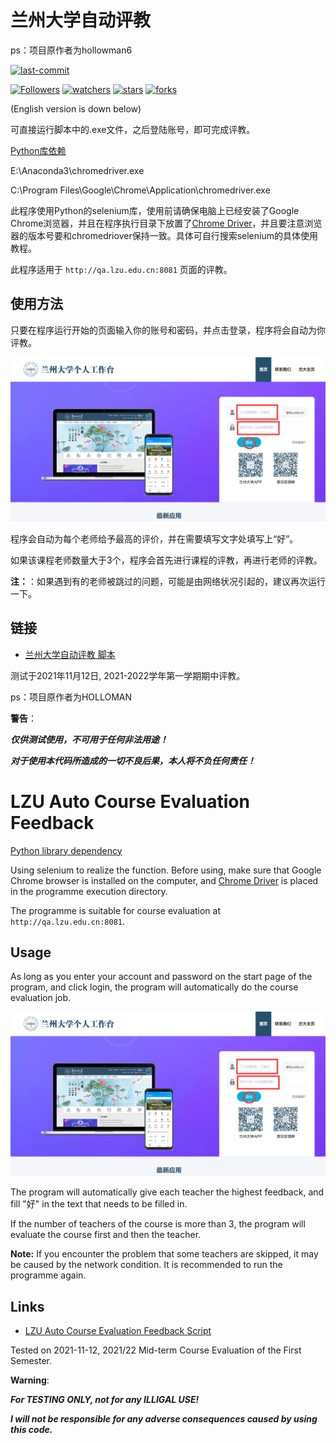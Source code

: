 # 兰州大学自动评教
ps：项目原作者为hollowman6

[![last-commit](https://img.shields.io/github/last-commit/HollowMan6/LZU-Auto-Course-Evaluation-Feedback)](../../graphs/commit-activity)

[![Followers](https://img.shields.io/github/followers/Season111?style=social)](https://github.com/Season111?tab=followers)
[![watchers](https://img.shields.io/github/watchers/Season111/LZU_Automatic_evaluation?style=social)](../../watchers)
[![stars](https://img.shields.io/github/stars/Season111/LZU_Automatic_evaluation?style=social)](../../stargazers)
[![forks](https://img.shields.io/github/forks/Season111/LZU_Automatic_evaluation?style=social)](../../network/members)

(English version is down below)

可直接运行脚本中的.exe文件，之后登陆账号，即可完成评教。

[Python库依赖](../../network/dependencies)

‪E:\Anaconda3\chromedriver.exe

C:\Program Files\Google\Chrome\Application\chromedriver.exe

此程序使用Python的selenium库，使用前请确保电脑上已经安装了Google Chrome浏览器，并且在程序执行目录下放置了[Chrome Driver](https://chromedriver.chromium.org)，并且要注意浏览器的版本号要和chromedriover保持一致。具体可自行搜索selenium的具体使用教程。

此程序适用于 `http://qa.lzu.edu.cn:8081` 页面的评教。

## 使用方法

只要在程序运行开始的页面输入你的账号和密码，并点击登录，程序将会自动为你评教。

![](login.png)

程序会自动为每个老师给予最高的评价，并在需要填写文字处填写上“好”。

如果该课程老师数量大于3个，程序会首先进行课程的评教，再进行老师的评教。

**注：**：如果遇到有的老师被跳过的问题，可能是由网络状况引起的，建议再次运行一下。

## 链接

* [兰州大学自动评教 脚本](LZU-Auto-Course-Evaluation-Feedback.py)

测试于2021年11月12日, 2021-2022学年第一学期期中评教。

ps：项目原作者为HOLLOMAN

**警告**：

***仅供测试使用，不可用于任何非法用途！***

***对于使用本代码所造成的一切不良后果，本人将不负任何责任！***

# LZU Auto Course Evaluation Feedback

[Python library dependency](../../network/dependencies)

Using selenium to realize the function. Before using, make sure that Google Chrome browser is installed on the computer, and [Chrome Driver](https://chromedriver.chromium.org) is placed in the programme execution directory.

The programme is suitable for course evaluation at `http://qa.lzu.edu.cn:8081`.

## Usage

As long as you enter your account and password on the start page of the program, and click login, the program will automatically do the course evaluation job.

![](login.png)

The program will automatically give each teacher the highest feedback, and fill "好" in the text that needs to be filled in.

If the number of teachers of the course is more than 3, the program will evaluate the course first and then the teacher.

**Note:** If you encounter the problem that some teachers are skipped, it may be caused by the network condition. It is recommended to run the programme again.

## Links

* [LZU Auto Course Evaluation Feedback Script](LZU-Auto-Course-Evaluation-Feedback.py)

Tested on 2021-11-12, 2021/22 Mid-term Course Evaluation of the First Semester.

**Warning**:

***For TESTING ONLY, not for any ILLIGAL USE!***

***I will not be responsible for any adverse consequences caused by using this code.***